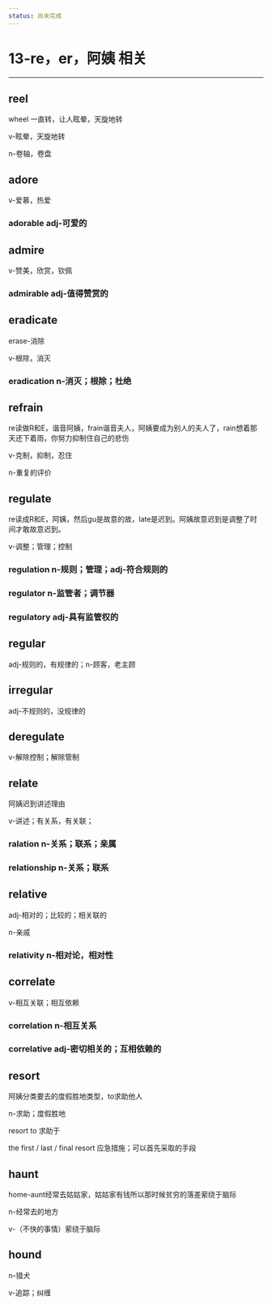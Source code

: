 ```yaml
---
status: 尚未完成
---
```

# 13-re，er，阿姨 相关

---

## reel 

wheel 一直转，让人眩晕，天旋地转

v-眩晕，天旋地转

n-卷轴，卷盘


## adore

v-爱慕，热爱

### adorable adj-可爱的


## admire

v-赞美，欣赏，钦佩

### admirable adj-值得赞赏的


## eradicate

erase-消除

v-根除，消灭

### eradication n-消灭；根除；杜绝


## refrain

re读做R和E，谐音阿姨，frain谐音夫人，阿姨要成为别人的夫人了，rain想着那天还下着雨，你努力抑制住自己的悲伤

v-克制，抑制，忍住

n-重复的评价


## regulate

re读成R和E，阿姨，然后gu是故意的故，late是迟到。阿姨故意迟到是调整了时间才敢故意迟到。

v-调整；管理；控制

### regulation n-规则；管理；adj-符合规则的

### regulator n-监管者；调节器

### regulatory adj-具有监管权的


## regular

adj-规则的，有规律的；n-顾客，老主顾


## irregular

adj-不规则的，没规律的


## deregulate

v-解除控制；解除管制


## relate

阿姨迟到讲述理由

v-讲述；有关系，有关联；

### ralation n-关系；联系；亲属

### relationship n-关系；联系


## relative

adj-相对的；比较的；相关联的

n-亲戚

### relativity n-相对论，相对性
 

## correlate

v-相互关联；相互依赖

### correlation n-相互关系

### correlative adj-密切相关的；互相依赖的


## resort

阿姨分类要去的度假胜地类型，to求助他人

n-求助；度假胜地

resort to 求助于

the first / last / final resort 应急措施；可以首先采取的手段


## haunt

home-aunt经常去姑姑家，姑姑家有钱所以那时候贫穷的落差萦绕于脑际

n-经常去的地方

v-（不快的事情）萦绕于脑际

## hound

n-猎犬

v-追踪；纠缠

